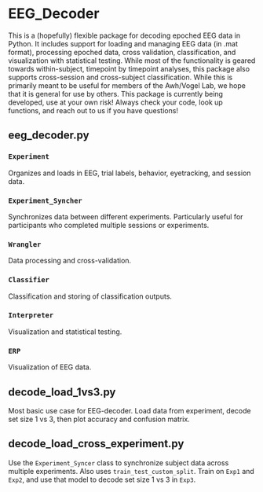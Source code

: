 # EEG_Decoder

This is a (hopefully) flexible package for decoding epoched EEG data in Python.  It includes support for loading and managing EEG data (in .mat format), processing epoched data, cross validation, classification, and visualization with statistical testing. While most of the functionality is geared towards within-subject, timepoint by timepoint analyses, this package also supports cross-session and cross-subject classification. While this is primarily meant to be useful for members of the Awh/Vogel Lab, we hope that it is general for use by others. This package is currently being developed, use at your own risk! Always check your code, look up functions, and reach out to us if you have questions!

## eeg_decoder.py

### `Experiment`

Organizes and loads in EEG, trial labels, behavior, eyetracking, and session data. 

### `Experiment_Syncher`

Synchronizes data between different experiments. Particularly useful for participants who completed multiple sessions or experiments.

### `Wrangler` 

Data processing and cross-validation.

### `Classifier`

Classification and storing of classification outputs.

### `Interpreter`

Visualization and statistical testing.

### `ERP`

Visualization of EEG data.

## decode_load_1vs3.py

Most basic use case for EEG-decoder. Load data from experiment, decode set size 1 vs 3, then plot accuracy and confusion matrix.

## decode_load_cross_experiment.py

Use the `Experiment_Syncer` class to synchronize subject data across multiple experiments. Also uses `train_test_custom_split`. Train on `Exp1` and `Exp2`, and use that model to decode set size 1 vs 3 in `Exp3`. 
